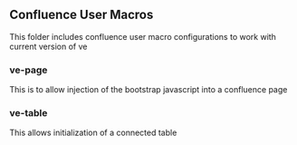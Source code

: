 ## Confluence User Macros

This folder includes confluence user macro configurations to work with current version of ve

### ve-page

This is to allow injection of the bootstrap javascript into a confluence page

### ve-table

This allows initialization of a connected table

